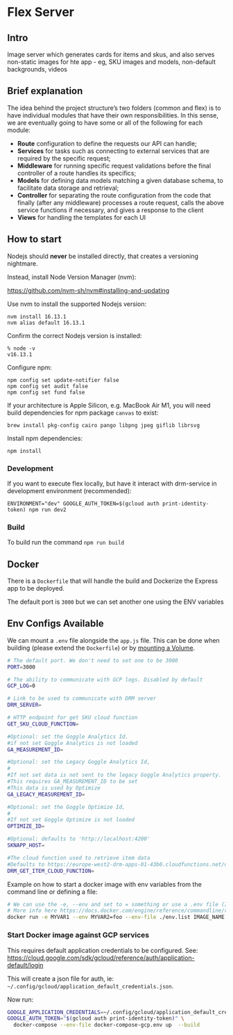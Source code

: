 # Flex Server

## Intro

Image server which generates cards for items and skus, and also serves non-static images for hte app - eg, SKU images and models, non-default backgrounds, videos

## Brief explanation

The idea behind the project structure’s two folders (common and flex) is to have individual modules that have their own responsibilities.
In this sense, we are eventually going to have some or all of the following for each module:

- **Route** configuration to define the requests our API can handle;
- **Services** for tasks such as connecting to external services that are required by the specific request;
- **Middleware** for running specific request validations before the final controller of a route handles its specifics;
- **Models** for defining data models matching a given database schema, to facilitate data storage and retrieval;
- **Controller** for separating the route configuration from the code that finally (after any middleware) processes a route request, calls the above service functions if necessary, and gives a response to the client
- **Views** for handling the templates for each UI

## How to start

Nodejs should **never** be installed directly, that creates a versioning nightmare.

Instead, install Node Version Manager (nvm):

https://github.com/nvm-sh/nvm#installing-and-updating

Use nvm to install the supported Nodejs version:

```shell
nvm install 16.13.1
nvm alias default 16.13.1
```

Confirm the correct Nodejs version is installed:

```shell
% node -v
v16.13.1
```

Configure npm:

```shell
npm config set update-notifier false
npm config set audit false
npm config set fund false
```

If your architecture is Apple Silicon, e.g. MacBook Air M1, you will need build dependencies for npm package `canvas` to exist:

```shell
brew install pkg-config cairo pango libpng jpeg giflib librsvg
```

Install npm dependencies:

```shell
npm install
```

### Development

If you want to execute flex locally, but have it interact with drm-service in development environment (recommended):

```shell
ENVIRONMENT="dev" GOOGLE_AUTH_TOKEN=$(gcloud auth print-identity-token) npm run dev2
```

### Build

To build run the command `npm run build`

## Docker

There is a `Dockerfile` that will handle the build and Dockerize the Express app to be deployed.

The default port is `3000` but we can set another one using the ENV variables

## Env Configs Available

We can mount a `.env` file alongside the `app.js` file. This can be done when building (please extend the `Dockerfile`) or by [mounting a Volume](https://docs.docker.com/storage/bind-mounts/).

```bash
# The default port. We don't need to set one to be 3000
PORT=3000

# The ability to communicate with GCP logs. Disabled by default
GCP_LOG=0

# Link to be used to communicate with DRM server
DRM_SERVER=

# HTTP endpoint for get SKU cloud function
GET_SKU_CLOUD_FUNCTION=

#Optional: set the Goggle Analytics Id.
#if not set Goggle Analytics is not loaded 
GA_MEASUREMENT_ID=

#Optional: set the Legacy Goggle Analytics Id, 
#
#If not set data is not sent to the legacy Goggle Analytics property.
#This requires GA_MEASUREMENT_ID to be set
#This data is used by Optimize
GA_LEGACY_MEASUREMENT_ID=

#Optional: set the Goggle Optimize Id, 
#
#If not set Goggle Optimize is not loaded 
OPTIMIZE_ID=

#Optional: defaults to 'http://localhost:4200'
SKNAPP_HOST=

#The cloud function used to retrieve item data
#Defaults to https://europe-west2-drm-apps-01-43b0.cloudfunctions.net/drm-get-item
DRM_GET_ITEM_CLOUD_FUNCTION=
```

Example on how to start a docker image with env variables from the command line or defining a file:

```bash
# We can use the -e, --env and set to = something or use a .env file (I recommend this one)
# More info here https://docs.docker.com/engine/reference/commandline/run/#set-environment-variables--e---env---env-file
docker run -e MYVAR1 --env MYVAR2=foo --env-file ./env.list IMAGE_NAME:VERSION
```


### Start Docker image against GCP services
This requires default application credentials to be configured.
See: https://cloud.google.com/sdk/gcloud/reference/auth/application-default/login

This will create a json file for auth, ie: `~/.config/gcloud/application_default_credentials.json`.

Now run:
```bash
GOOGLE_APPLICATION_CREDENTIALS=~/.config/gcloud/application_default_credentials.json \
GOOGLE_AUTH_TOKEN="$(gcloud auth print-identity-token)" \
  docker-compose --env-file docker-compose-gcp.env up  --build
```
